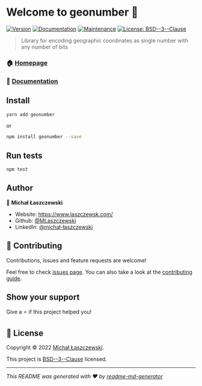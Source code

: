 # Welcome to geonumber 👋
[![Version](https://img.shields.io/npm/v/geonumber.svg)](https://www.npmjs.com/package/geonumber)
[![Documentation](https://img.shields.io/badge/documentation-yes-brightgreen.svg)](https://github.com/MLaszczewski/geowords#readme)
[![Maintenance](https://img.shields.io/badge/Maintained%3F-yes-green.svg)](https://github.com/MLaszczewski/geowords/graphs/commit-activity)
[![License: BSD--3--Clause](https://img.shields.io/github/license/MLaszczewski/geonumber)](https://github.com/MLaszczewski/geowords/blob/master/LICENSE)

> Library for encoding geographic coordinates as single number with any number of bits

### 🏠 [Homepage](https://github.com/MLaszczewski/geowords)
### 📄 [Documentation](https://github.com/MLaszczewski/geonumber/packages/geowords/docs.md)

## Install

```sh
yarn add geonumber
```
or
```sh
npm install geonumber --save
```


## Run tests

```sh
npm test
```

## Author

👤 **Michał Łaszczewski**

* Website: https://www.laszczewsk.com/
* Github: [@MLaszczewski](https://github.com/MLaszczewski)
* LinkedIn: [@michał-łaszczewski](https://linkedin.com/in/michał-łaszczewski)

## 🤝 Contributing

Contributions, issues and feature requests are welcome!

Feel free to check [issues page](https://github.com/MLaszczewski/geowords/issues). You can also take a look at the [contributing guide](https://github.com/MLaszczewski/geowords/blob/master/CONTRIBUTING.md).

## Show your support

Give a ⭐️ if this project helped you!


## 📝 License

Copyright © 2022 [Michał Łaszczewski](https://github.com/MLaszczewski).

This project is [BSD--3--Clause](https://github.com/MLaszczewski/geowords/blob/master/LICENSE) licensed.

***
_This README was generated with ❤️ by [readme-md-generator](https://github.com/kefranabg/readme-md-generator)_
